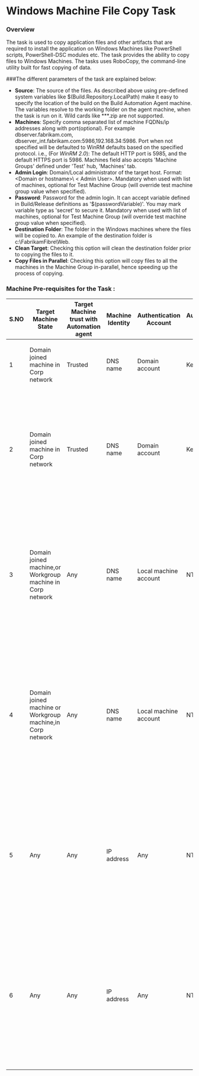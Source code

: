 # Windows Machine File Copy Task
### Overview
The task is used to copy application files and other artifacts that are required to install the application on Windows Machines like PowerShell scripts, PowerShell-DSC modules etc. The task provides the ability to copy files to Windows Machines. The tasks uses RoboCopy, the command-line utility built for fast copying of data.

###The different parameters of the task are explained below:

*	**Source**: The source of the files. As described above using pre-defined system variables like $(Build.Repository.LocalPath) make it easy to specify the location of the build on the Build Automation Agent machine. The variables resolve to the working folder on the agent machine, when the task is run on it. Wild cards like **\*.zip are not supported.
* **Machines**: Specify comma separated list of machine FQDNs/ip addresses along with port(optional). For example dbserver.fabrikam.com, dbserver_int.fabrikam.com:5986,192.168.34:5986. Port when not specified will be defaulted to WinRM defaults based on the specified protocol. i.e., (For *WinRM 2.0*):  The default HTTP port is 5985, and the default HTTPS port is 5986. Machines field also accepts 'Machine Groups' defined under 'Test' hub, 'Machines' tab. 
* **Admin Login**: Domain/Local administrator of the target host. Format: &lt;Domain or hostname&gt;\ &lt; Admin User&gt;. Mandatory when used with list of machines, optional for Test Machine Group (will override test machine group value when specified). 
* **Password**:  Password for the admin login. It can accept variable defined in Build/Release definitions as '$(passwordVariable)'. You may mark variable type as 'secret' to secure it. Mandatory when used with list of machines, optional for Test Machine Group (will override test machine group value when specified). 
*	**Destination Folder**: The folder in the Windows machines where the files will be copied to. An example of the destination folder is c:\FabrikamFibre\Web.
*	**Clean Target**: Checking this option will clean the destination folder prior to copying the files to it.
*	**Copy Files in Parallel**: Checking this option will copy files to all the machines in the Machine Group in-parallel, hence speeding up the process of copying.

### Machine Pre-requisites for the Task :

| S.NO | Target Machine State                                       | Target Machine trust with Automation agent | Machine Identity | Authentication Account                    | Authentication Mode | Authentication Account permission on Target Machine | Connection Type | Pre-requisites in Target machine for Copy Task to succeed                                                                                                                                                                                                                                                                                                                                                                                                                    |
|------|------------------------------------------------------------|--------------------------------------------|------------------|-------------------------------------------|---------------------|-----------------------------------------------------|-----------------|------------------------------------------------------------------------------------------------------------------------------------------------------------------------------------------------------------------------------------------------------------------------------------------------------------------------------------------------------------------------------------------------------------------------------------------------------------------------------|
| 1    | Domain joined machine in Corp network                      | Trusted                                    | DNS name         | Domain account                            | Kerberos            | Machine Administrator                               | WinRM HTTP      | <ul><li>WinRM HTTP port,(default 5985) opened in Firewall.</li><li>File & Printer sharing enabled.</li></ul>                                                                                                                                                                                                                                                                                                                                                                 |
| 2    | Domain joined machine in Corp network                      | Trusted                                    | DNS name         | Domain account                            | Kerberos            | Machine Administrator                               | WinRM HTTPS     | <ul><li>WinRM HTTPS port  (default 5986) opened in Firewall.</li><li>Trusted certificate in Automation agent.</li><li>If Trusted certificate not in Automation agent then Test Certificate option enabled in Task for deployment.</li><li>File & Printer sharing enabled.</li></ul>                                                                                                                                                                                          |
| 3    | Domain joined machine,or Workgroup machine in Corp network | Any                                        | DNS name         | Local machine account                     | NTLM                | Machine Administrator                               | WinRM HTTP      | <ul><li>WinRM HTTP port (default 5985) opened in Firewall.</li><li>Disable UAC remote restrictions <a href="https://support.microsoft.com/en-us/kb/951016">(link)</a></li><li>Credential in <MachineName>\<Account> format</li><li>Set "AllowUnencrypted" option and add remote machines in "Trusted Host" list in Automation Agent <a href="https://msdn.microsoft.com/en-us/library/aa384372(v=vs.85).aspx">(link)</a></li><li>File & Printer sharing enabled</li></ul>    |
| 4    | Domain joined machine or Workgroup machine,in Corp network | Any                                        | DNS name         | Local machine account                     | NTLM                | Machine Administrator                               | WinRM HTTPS     | <ul><li>WinRM HTTPS port  (default 5986) opened in Firewall.</li><li>Disable UAC remote restrictions<a href="https://support.microsoft.com/en-us/kb/951016">(link)</a></li><li>Credential in <MachineName>\<Account> format.</li><li>Trusted certificate in Automation agent.</li><li>If Trusted certificate not in Automation agent then Test Certificate option enabled in Task for deployment.</li><li>File & Printer sharing enabled.</li></ul>                          |
| 5    | Any                                                        | Any                                        | IP address       | Any                                       | NTLM                | Machine Administrator                               | WinRM HTTP      | <ul><li>WinRM HTTP port (default 5985) opened in Firewall.</li><li>Disable UAC remote restrictions <a href="https://support.microsoft.com/en-us/kb/951016">(link)</a></li><li>Credential in <MachineName>\<Account> format</li><li>Set "AllowUnencrypted" option and add remote machines in "Trusted Host" list in Automation Agent <a href="https://msdn.microsoft.com/en-us/library/aa384372(v=vs.85).aspx">(link)</a></li><li>File & Printer sharing enabled</li></ul>    |
| 6    | Any                                                        | Any                                        | IP address       | Any                                       | NTLM                | Machine Administrator                               | WinRM HTTPS     | <ul><li>WinRM HTTPS port  (default 5986) opened in Firewall.</li><li>Disable UAC remote restrictions<a href="https://support.microsoft.com/en-us/kb/951016">(link)</a></li><li>Credential in <MachineName>\<Account> format.</li><li>Trusted certificate in Automation agent.</li><li>If Trusted certificate not in Automation agent then Test Certificate option enabled in Task for deployment.</li><li>File & Printer sharing enabled.</li></ul>                          |

